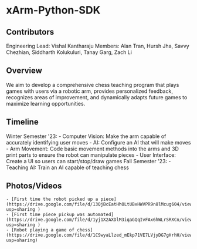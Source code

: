 # xArm-Python-SDK

## Contributors
Engineering Lead: Vishal Kantharaju
Members: Alan Tran, Hursh Jha, Savvy Chezhian, Siddharth Kolukuluri, Tanay Garg, Zach Li

## Overview
We aim to develop a comprehensive chess teaching program that plays games with users via a robotic arm, provides personalized feedback, recognizes areas of improvement, and dynamically adapts future games to maximize learning opportunities.

## Timeline
Winter Semester '23: 
    - Computer Vision: Make the arm capable of accurately identifying user moves
    - AI: Configure an AI that will make moves
    - Arm Movement: Code basic movement methods into the arms and 3D print parts to ensure the robot can manipulate pieces
    - User Interface: Create a UI so users can start/stop/draw games
Fall Semester '23: 
    - Teaching AI: Train an AI capable of teaching chess

## Photos/Videos
    - [First time the robot picked up a piece](https://drive.google.com/file/d/13QjBcEatHhOLtUBxHWVPR9n8lMcug604/view?usp=sharing )
    - [First time piece pickup was automated](https://drive.google.com/file/d/1yj1X2AXDlM3iqaGQqIvFAx6hWLrSRXCn/view?usp=sharing )
    - [Robot playing a game of chess](https://drive.google.com/file/d/1CSwyaLlzed_mEkp71VE7LVjyDG7gHrhH/view?usp=sharing)